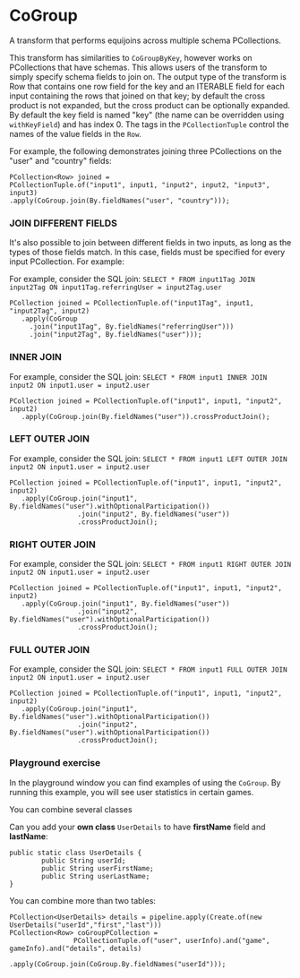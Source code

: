 <!--
Licensed under the Apache License, Version 2.0 (the "License");
you may not use this file except in compliance with the License.
You may obtain a copy of the License at

http://www.apache.org/licenses/LICENSE-2.0

Unless required by applicable law or agreed to in writing, software
distributed under the License is distributed on an "AS IS" BASIS,
WITHOUT WARRANTIES OR CONDITIONS OF ANY KIND, either express or implied.
See the License for the specific language governing permissions and
limitations under the License.
-->

# CoGroup

A transform that performs equijoins across multiple schema PCollections.

This transform has similarities to `CoGroupByKey`, however works on PCollections that have schemas. This allows users of the transform to simply specify schema fields to join on. The output type of the transform is Row that contains one row field for the key and an ITERABLE field for each input containing the rows that joined on that key; by default the cross product is not expanded, but the cross product can be optionally expanded. By default the key field is named "key" (the name can be overridden using `withKeyField`) and has index 0. The tags in the `PCollectionTuple` control the names of the value fields in the `Row`.

For example, the following demonstrates joining three PCollections on the "user" and "country" fields:


```
PCollection<Row> joined =
PCollectionTuple.of("input1", input1, "input2", input2, "input3", input3)
.apply(CoGroup.join(By.fieldNames("user", "country")));
```

### JOIN DIFFERENT FIELDS

It's also possible to join between different fields in two inputs, as long as the types of those fields match. In this case, fields must be specified for every input PCollection. For example:

For example, consider the SQL join: `SELECT * FROM input1Tag JOIN input2Tag ON input1Tag.referringUser = input2Tag.user`

```
PCollection joined = PCollectionTuple.of("input1Tag", input1, "input2Tag", input2)
   .apply(CoGroup
     .join("input1Tag", By.fieldNames("referringUser")))
     .join("input2Tag", By.fieldNames("user")));
```


### INNER JOIN

For example, consider the SQL join: `SELECT * FROM input1 INNER JOIN input2 ON input1.user = input2.user`

```
PCollection joined = PCollectionTuple.of("input1", input1, "input2", input2)
   .apply(CoGroup.join(By.fieldNames("user")).crossProductJoin();
```

### LEFT OUTER JOIN

For example, consider the SQL join: `SELECT * FROM input1 LEFT OUTER JOIN input2 ON input1.user = input2.user`

```
PCollection joined = PCollectionTuple.of("input1", input1, "input2", input2)
   .apply(CoGroup.join("input1", By.fieldNames("user").withOptionalParticipation())
                 .join("input2", By.fieldNames("user"))
                 .crossProductJoin();
```

### RIGHT OUTER JOIN

For example, consider the SQL join: `SELECT * FROM input1 RIGHT OUTER JOIN input2 ON input1.user = input2.user`

```
PCollection joined = PCollectionTuple.of("input1", input1, "input2", input2)
   .apply(CoGroup.join("input1", By.fieldNames("user"))
                 .join("input2", By.fieldNames("user").withOptionalParticipation())
                 .crossProductJoin();
```

### FULL OUTER JOIN

For example, consider the SQL join: `SELECT * FROM input1 FULL OUTER JOIN input2 ON input1.user = input2.user`

```
PCollection joined = PCollectionTuple.of("input1", input1, "input2", input2)
   .apply(CoGroup.join("input1", By.fieldNames("user").withOptionalParticipation())
                 .join("input2", By.fieldNames("user").withOptionalParticipation())
                 .crossProductJoin();
```

### Playground exercise

In the playground window you can find examples of using the `CoGroup`. By running this example, you will see user statistics in certain games. 

You can combine several classes

Can you add your **own class** `UserDetails` to have **firstName** field and **lastName**:

```
public static class UserDetails {
        public String userId;
        public String userFirstName;
        public String userLastName;
}
```

You can combine more than two tables:
```
PCollection<UserDetails> details = pipeline.apply(Create.of(new UserDetails("userId","first","last")))
PCollection<Row> coGroupPCollection =
                PCollectionTuple.of("user", userInfo).and("game", gameInfo).and("details", details)
                        .apply(CoGroup.join(CoGroup.By.fieldNames("userId")));
```